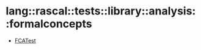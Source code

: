 # lang::rascal::tests::library::analysis::formalconcepts


   * [FCATest](Library/lang/rascal/tests/library/analysis/formalconcepts/FCATest.md)
